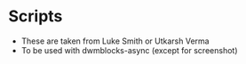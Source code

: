 # Scripts
- These are taken from Luke Smith or Utkarsh Verma 
- To be used with dwmblocks-async (except for screenshot)
